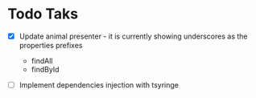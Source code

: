 # Todo Taks

- [X] Update animal presenter - it is currently showing underscores as the properties prefixes
  - findAll
  - findById

- [ ] Implement dependencies injection with tsyringe
